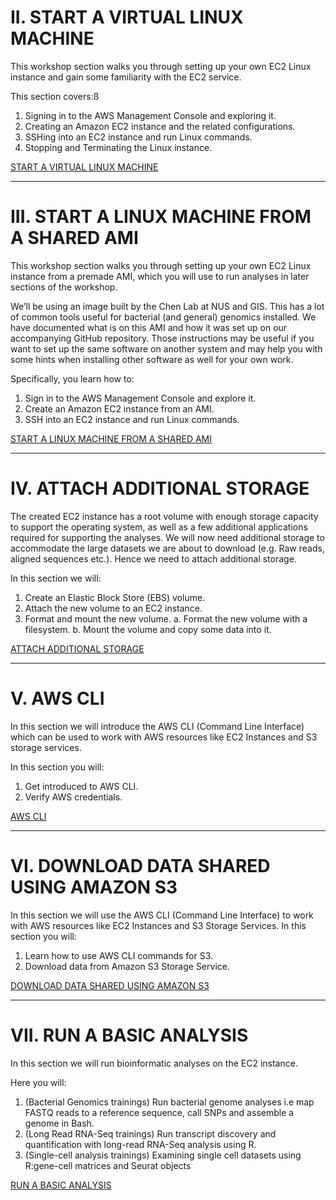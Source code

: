 # II. START A VIRTUAL LINUX MACHINE
This workshop section walks you through setting up your own EC2 Linux instance and gain some familiarity with the EC2 service.

This section covers:ß

1. Signing in to the AWS Management Console and exploring it.
2. Creating an Amazon EC2 instance and the related configurations.
3. SSHing into an EC2 instance and run Linux commands.
4. Stopping and Terminating the Linux instance.

[START A VIRTUAL LINUX MACHINE](./II.start%20a%20virtual%20linux%20machine.md)

---

# III. START A LINUX MACHINE FROM A SHARED AMI
This workshop section walks you through setting up your own EC2 Linux instance from a premade AMI, which you will use to run analyses in later sections of the workshop.

We’ll be using an image built by the Chen Lab at NUS and GIS. This has a lot of common tools useful for bacterial (and general) genomics installed. We have documented what is on this AMI and how it was set up on our accompanying GitHub repository. Those instructions may be useful if you want to set up the same software on another system and may help you with some hints when installing other software as well for your own work.

Specifically, you learn how to:

1. Sign in to the AWS Management Console and explore it.
2. Create an Amazon EC2 instance from an AMI.
3. SSH into an EC2 instance and run Linux commands.

[START A LINUX MACHINE FROM A SHARED AMI](./III.start%20a%20linux%20machine%20from%20a%20shared%20AMI.md)

---

# IV. ATTACH ADDITIONAL STORAGE
The created EC2 instance has a root volume with enough storage capacity to support the operating system, as well as a few additional applications required for supporting the analyses. We will now need additional storage to accommodate the large datasets we are about to download (e.g. Raw reads, aligned sequences etc.). Hence we need to attach additional storage.

In this section we will:

1. Create an Elastic Block Store (EBS) volume.
2. Attach the new volume to an EC2 instance.
3. Format and mount the new volume.
    a. Format the new volume with a filesystem.
    b. Mount the volume and copy some data into it.

[ATTACH ADDITIONAL STORAGE](./Iv.attach%20additional%20storage.md)

---

# V. AWS CLI
In this section we will introduce the AWS CLI (Command Line Interface) which can be used to work with AWS resources like EC2 Instances and S3 storage services.

In this section you will:

1. Get introduced to AWS CLI.
2. Verify AWS credentials.

[AWS CLI](./v.aws%20cli.md)

---

# VI. DOWNLOAD DATA SHARED USING AMAZON S3
In this section we will use the AWS CLI (Command Line Interface) to work with AWS resources like EC2 Instances and S3 Storage Services. In this section you will:

1. Learn how to use AWS CLI commands for S3.
2. Download data from Amazon S3 Storage Service.

[DOWNLOAD DATA SHARED USING AMAZON S3](./vi.download%20data%20shared%20using%20amazon%20s3.md)

---

# VII. RUN A BASIC ANALYSIS
In this section we will run bioinformatic analyses on the EC2 instance.

Here you will:
1. (Bacterial Genomics trainings) Run bacterial genome analyses i.e map FASTQ reads to a reference sequence, call SNPs and assemble a genome in Bash.
2. (Long Read RNA-Seq trainings) Run transcript discovery and quantification with long-read RNA-Seq analysis using R.
3. (Single-cell analysis trainings) Examining single cell datasets using R:gene-cell matrices and Seurat objects

[RUN A BASIC ANALYSIS](./vii.run%20a%20basic%20analysis.md)